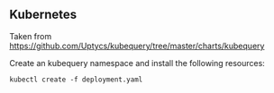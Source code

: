 

## Kubernetes

Taken from https://github.com/Uptycs/kubequery/tree/master/charts/kubequery

Create an kubequery namespace and install the following resources:

```
kubectl create -f deployment.yaml
```
